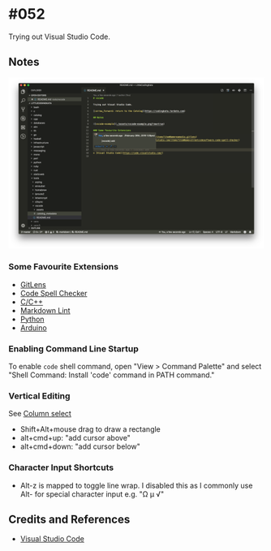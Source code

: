 # #052

Trying out Visual Studio Code.

## Notes

![vscode-example](./assets/vscode-example.png?raw=true)

### Some Favourite Extensions

* [GitLens](https://marketplace.visualstudio.com/items?itemName=eamodio.gitlens)
* [Code Spell Checker](https://marketplace.visualstudio.com/items?itemName=streetsidesoftware.code-spell-checker)
* [C/C++](https://marketplace.visualstudio.com/items?itemName=ms-vscode.cpptools)
* [Markdown Lint](https://marketplace.visualstudio.com/items?itemName=DavidAnson.vscode-markdownlint)
* [Python](https://marketplace.visualstudio.com/items?itemName=ms-python.python)
* [Arduino](https://marketplace.visualstudio.com/items?itemName=vsciot-vscode.vscode-arduino)

### Enabling Command Line Startup

To enable `code` shell command, open "View > Command Palette" and select "Shell Command: Install 'code' command in PATH command."

### Vertical Editing

See [Column select](https://github.com/Microsoft/vscode/issues/4092)

* Shift+Alt+mouse drag to draw a rectangle
* alt+cmd+up: "add cursor above"
* alt+cmd+down: "add cursor below"

### Character Input Shortcuts

* Alt-z is mapped to toggle line wrap. I disabled this as I commonly use Alt-<key> for special character input e.g. "Ω µ √"

## Credits and References

* [Visual Studio Code](https://code.visualstudio.com/)
